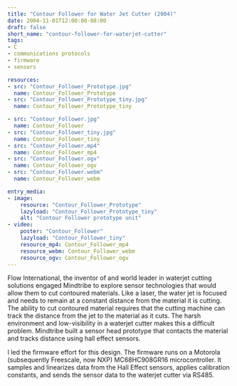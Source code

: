 ```yaml
---
title: "Contour Follower for Water Jet Cutter (2004)"
date: 2004-11-01T12:00:00-08:00
draft: false
short_name: "contour-follower-for-waterjet-cutter"
tags: 
- C
- communications protocols
- firmware
- sensors

resources:
- src: "Contour_Follower_Prototype.jpg"
  name: Contour_Follower_Prototype
- src: "Contour_Follower_Prototype_tiny.jpg"
  name: Contour_Follower_Prototype_tiny

- src: "Contour_Follower.jpg"
  name: Contour_Follower
- src: "Contour_Follower_tiny.jpg"
  name: Contour_Follower_tiny
- src: "Contour_Follower.mp4"
  name: Contour_Follower_mp4
- src: "Contour_Follower.ogv"
  name: Contour_Follower_ogv
- src: "Contour_Follower.webm"
  name: Contour_Follower_webm

entry_media:
- image:
    resource: "Contour_Follower_Prototype"
    lazyload: "Contour_Follower_Prototype_tiny"
    alt: "Contour Follower prototype unit"
- video:
    poster: "Contour_Follower"
    lazyload: "Contour_Follower_tiny"
    resource_mp4: Contour_Follower_mp4
    resource_webm: Contour_Follower_webm
    resource_ogv: Contour_Follower_ogv
---
```

Flow International, the inventor of and world leader in waterjet cutting solutions engaged Mindtribe to explore sensor technologies that would allow them to cut contoured materials. Like a laser, the water jet is focused and needs to remain at a constant distance from the material it is cutting. The ability to cut contoured material requires that the cutting machine can track the distance from the jet to the material as it cuts. The harsh environment and low-visibility in a waterjet cutter makes this a difficult problem. Mindtribe built a sensor head prototype that contacts the material and tracks distance using hall effect sensors.

I led the firmware effort for this design. The firmware runs on a Motorola (subsequently Freescale, now NXP) MC68HC908GR16 microcontroller. It samples and linearizes data from the Hall Effect sensors, applies calibration constants, and sends the sensor data to the waterjet cutter via RS485.
